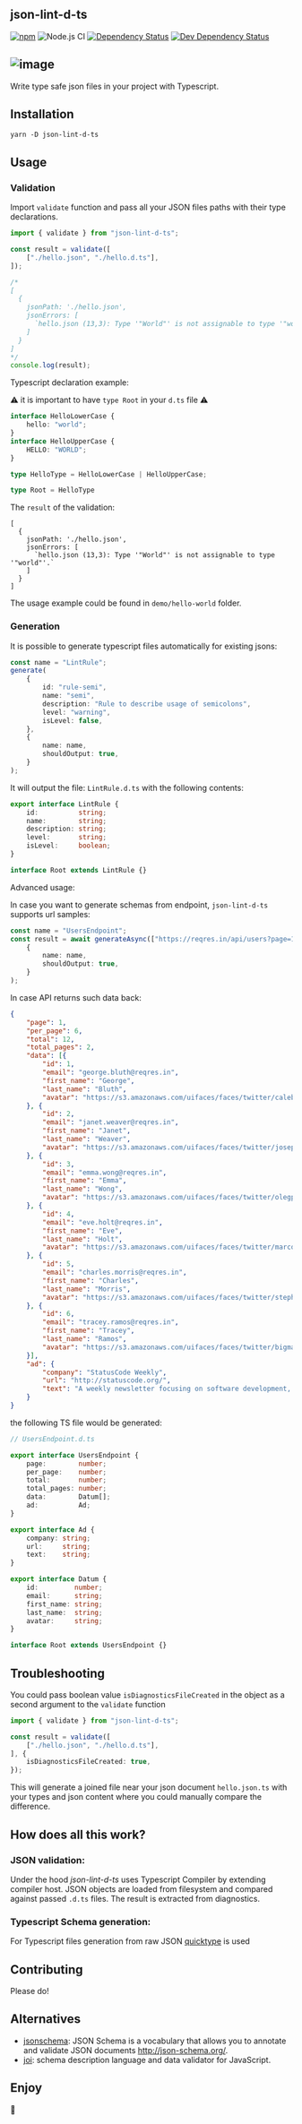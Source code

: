 json-lint-d-ts
------
[![npm](https://img.shields.io/npm/v/json-lint-d-ts.svg?maxAge=2592000)](https://www.npmjs.com/package/json-lint-d-ts)
![Node.js CI](https://github.com/vlashchanka/json-lint-d-ts/workflows/Node.js%20CI/badge.svg)
[![Dependency Status][1]][2]
[![Dev Dependency Status][3]][4]


![image](assets/icon.svg)
------

Write type safe json files in your project with Typescript.

## Installation
`yarn -D json-lint-d-ts`

## Usage

### Validation

Import `validate` function and pass all your JSON files paths with their type declarations.

```typescript
import { validate } from "json-lint-d-ts";

const result = validate([
    ["./hello.json", "./hello.d.ts"],
]);

/*
[
  {
    jsonPath: './hello.json',
    jsonErrors: [
      `hello.json (13,3): Type '"World"' is not assignable to type '"world"'.`
    ]
  }
]
*/
console.log(result);
```

Typescript declaration example:

⚠️ it is important to have `type Root` in your `d.ts` file ⚠️

```typescript
interface HelloLowerCase {
    hello: "world";
}
interface HelloUpperCase {
    HELLO: "WORLD";
}

type HelloType = HelloLowerCase | HelloUpperCase;

type Root = HelloType

```

The `result` of the validation:

```shell script
[
  {
    jsonPath: './hello.json',
    jsonErrors: [
      `hello.json (13,3): Type '"World"' is not assignable to type '"world"'.`
    ]
  }
]
```

The usage example could be found in `demo/hello-world` folder.


### Generation

It is possible to generate typescript files automatically for existing jsons:

```typescript
const name = "LintRule";
generate(
    {
        id: "rule-semi",
        name: "semi",
        description: "Rule to describe usage of semicolons",
        level: "warning",
        isLevel: false,
    },
    {
        name: name,
        shouldOutput: true,
    }
);
```

It will output the file: `LintRule.d.ts` with the following contents:

```typescript
export interface LintRule {
    id:          string;
    name:        string;
    description: string;
    level:       string;
    isLevel:     boolean;
}

interface Root extends LintRule {}
```


Advanced usage:

In case you want to generate schemas from endpoint, `json-lint-d-ts` supports
url samples:


```typescript
const name = "UsersEndpoint";
const result = await generateAsync(["https://reqres.in/api/users?page=1"],
    {
        name: name,
        shouldOutput: true,
    }
);
```

In case API returns such data back:

```json
{
    "page": 1,
    "per_page": 6,
    "total": 12,
    "total_pages": 2,
    "data": [{
        "id": 1,
        "email": "george.bluth@reqres.in",
        "first_name": "George",
        "last_name": "Bluth",
        "avatar": "https://s3.amazonaws.com/uifaces/faces/twitter/calebogden/128.jpg"
    }, {
        "id": 2,
        "email": "janet.weaver@reqres.in",
        "first_name": "Janet",
        "last_name": "Weaver",
        "avatar": "https://s3.amazonaws.com/uifaces/faces/twitter/josephstein/128.jpg"
    }, {
        "id": 3,
        "email": "emma.wong@reqres.in",
        "first_name": "Emma",
        "last_name": "Wong",
        "avatar": "https://s3.amazonaws.com/uifaces/faces/twitter/olegpogodaev/128.jpg"
    }, {
        "id": 4,
        "email": "eve.holt@reqres.in",
        "first_name": "Eve",
        "last_name": "Holt",
        "avatar": "https://s3.amazonaws.com/uifaces/faces/twitter/marcoramires/128.jpg"
    }, {
        "id": 5,
        "email": "charles.morris@reqres.in",
        "first_name": "Charles",
        "last_name": "Morris",
        "avatar": "https://s3.amazonaws.com/uifaces/faces/twitter/stephenmoon/128.jpg"
    }, {
        "id": 6,
        "email": "tracey.ramos@reqres.in",
        "first_name": "Tracey",
        "last_name": "Ramos",
        "avatar": "https://s3.amazonaws.com/uifaces/faces/twitter/bigmancho/128.jpg"
    }],
    "ad": {
        "company": "StatusCode Weekly",
        "url": "http://statuscode.org/",
        "text": "A weekly newsletter focusing on software development, infrastructure, the server, performance, and the stack end of things."
    }
}
```
 the following TS file would be generated:

```typescript
// UsersEndpoint.d.ts

export interface UsersEndpoint {
    page:        number;
    per_page:    number;
    total:       number;
    total_pages: number;
    data:        Datum[];
    ad:          Ad;
}

export interface Ad {
    company: string;
    url:     string;
    text:    string;
}

export interface Datum {
    id:         number;
    email:      string;
    first_name: string;
    last_name:  string;
    avatar:     string;
}

interface Root extends UsersEndpoint {}
```



## Troubleshooting

You could pass boolean value `isDiagnosticsFileCreated` in the object as a second
argument to the `validate` function

```typescript
import { validate } from "json-lint-d-ts";

const result = validate([
    ["./hello.json", "./hello.d.ts"],
], {
    isDiagnosticsFileCreated: true,
});
```

This will generate a joined file near your json document `hello.json.ts`
with your types and json content where you could manually compare the difference.


## How does all this work?

### JSON validation:

Under the hood *json-lint-d-ts* uses Typescript Compiler by extending compiler host.
JSON objects are loaded from filesystem and compared against passed `.d.ts` files.
The result is extracted from diagnostics. 

### Typescript Schema generation:

For Typescript files generation from raw JSON [quicktype](https://github.com/quicktype/quicktype) is used

## Contributing
Please do!

## Alternatives

- [jsonschema](https://www.npmjs.com/package/jsonschema): JSON Schema is a vocabulary that allows you to annotate and validate JSON documents http://json-schema.org/.
- [joi](https://www.npmjs.com/package/joi): schema description language and data validator for JavaScript.

## Enjoy

🚀

[1]: https://david-dm.org/vlashchanka/json-lint-d-ts.svg
[2]: https://david-dm.org/vlashchanka/json-lint-d-ts
[3]: https://david-dm.org/vlashchanka/json-lint-d-ts/dev-status.svg
[4]: https://david-dm.org/vlashchanka/json-lint-d-ts?type=dev
  
